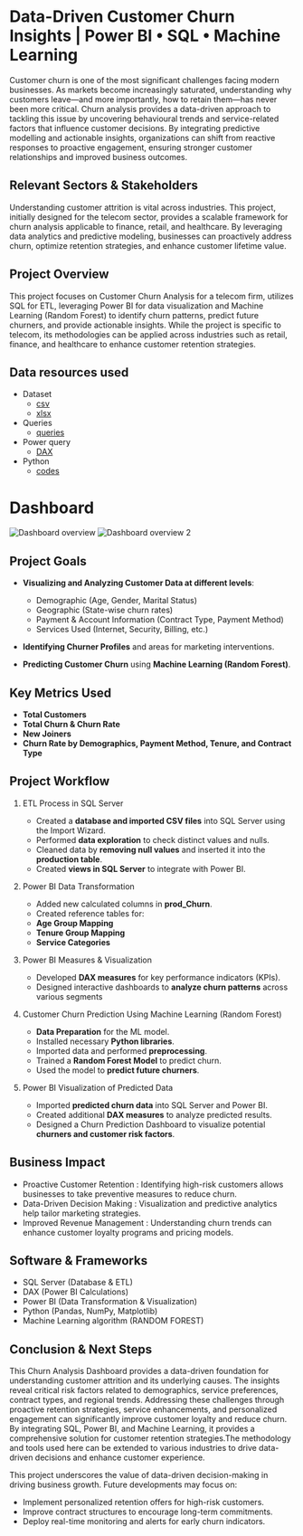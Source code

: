 # Data-Driven Customer Churn Insights | Power BI • SQL • Machine Learning
Customer churn is one of the most significant challenges facing modern businesses. As markets become increasingly saturated, understanding why customers leave—and more importantly, how to retain them—has never been more critical. Churn analysis provides a data-driven approach to tackling this issue by uncovering behavioural trends and service-related factors that influence customer decisions. By integrating predictive modelling and actionable insights, organizations can shift from reactive responses to proactive engagement, ensuring stronger customer relationships and improved business outcomes.

## Relevant Sectors & Stakeholders
Understanding customer attrition is vital across industries. This project, initially designed for the telecom sector, provides a scalable framework for churn analysis applicable to finance, retail, and healthcare. By leveraging data analytics and predictive modeling, businesses can proactively address churn, optimize retention strategies, and enhance customer lifetime value.
 
## Project Overview
This project focuses on Customer Churn Analysis for a telecom firm, utilizes SQL for ETL, leveraging Power BI for data visualization and Machine Learning (Random Forest) to identify churn patterns, predict future churners, and provide actionable insights. While the project is specific to telecom, its methodologies can be applied across industries such as retail, finance, and healthcare to enhance customer retention strategies.
 
## Data resources used
- Dataset
  - <a href="https://github.com/Shakeel-Data/Churn-prediction-Dashboard/blob/main/Customer%20data.csv">csv</a>
  - <a href="https://github.com/Shakeel-Data/Churn-prediction-Dashboard/blob/main/Prediction%20data.xlsx">xlsx</a>
- Queries
  - <a href="https://github.com/Shakeel-Data/Churn-prediction-Dashboard/blob/main/SQL%20queries.docx">queries</a>
- Power query
  - <a href="https://github.com/Shakeel-Data/Churn-prediction-Dashboard/blob/main/Power%20Query%20Transformation%20and%20Measures">DAX</a>
- Python
  - <a href="https://github.com/Shakeel-Data/Churn-prediction-Dashboard/blob/main/Python%20Codes%20for%20Machine%20learning%20-%20Random%20Forest.docx">codes</a>

# Dashboard
![Dashboard overview ](https://github.com/user-attachments/assets/6f467caa-e353-479c-a5b3-85beb3499fa3)
![Dashboard overview 2](https://github.com/user-attachments/assets/8de9bb5e-a779-4fe7-96a3-54215076590e)

## Project Goals
- **Visualizing and Analyzing Customer Data at different levels**:
  -	Demographic (Age, Gender, Marital Status)
  -	Geographic (State-wise churn rates)
  -	Payment & Account Information (Contract Type, Payment Method)
  -	Services Used (Internet, Security, Billing, etc.)

-  **Identifying Churner Profiles** and areas for marketing interventions.
   
-  **Predicting Customer Churn** using **Machine Learning (Random Forest)**.

## Key Metrics Used
   -	**Total Customers**
   -	**Total Churn & Churn Rate**
   -	**New Joiners**
   -	**Churn Rate by Demographics, Payment Method, Tenure, and Contract Type**

## Project Workflow
1. ETL Process in SQL Server
   -	Created a **database and imported CSV files** into SQL Server using the Import Wizard.
   -	Performed **data exploration** to check distinct values and nulls.
   -	Cleaned data by **removing null values** and inserted it into the **production table**.
   -	Created **views in SQL Server** to integrate with Power BI.

2. Power BI Data Transformation
   -  Added new calculated columns in **prod_Churn**.
   -	Created reference tables for:
      -	**Age Group Mapping**
      -	**Tenure Group Mapping**
      -	**Service Categories**

3. Power BI Measures & Visualization
   -	Developed **DAX measures** for key performance indicators (KPIs).
   -	Designed interactive dashboards to **analyze churn patterns** across various segments

4. Customer Churn Prediction Using Machine Learning (Random Forest)
   -	**Data Preparation** for the ML model.
   -	Installed necessary **Python libraries**.
   -	Imported data and performed **preprocessing**.
   -	Trained a **Random Forest Model** to predict churn.
   -	Used the model to **predict future churners**.
  
5. Power BI Visualization of Predicted Data
   -	Imported **predicted churn data** into SQL Server and Power BI.
   -	Created additional **DAX measures** to analyze predicted results.
   -	Designed a Churn Prediction Dashboard to visualize potential **churners and customer risk factors**.

## Business Impact
   -	Proactive Customer Retention : Identifying high-risk customers allows businesses to take preventive measures to reduce churn.
   -	Data-Driven Decision Making  : Visualization and predictive analytics help tailor marketing strategies.
   -	Improved Revenue Management  : Understanding churn trends can enhance customer loyalty programs and pricing models.

## Software & Frameworks
   *	SQL Server (Database & ETL)
   *  DAX (Power BI Calculations)
   *	Power BI (Data Transformation & Visualization)
   *	Python (Pandas, NumPy, Matplotlib) 
   *	Machine Learning algorithm (RANDOM FOREST)

## Conclusion & Next Steps
This Churn Analysis Dashboard provides a data-driven foundation for understanding customer attrition and its underlying causes. The insights reveal critical risk factors related to demographics, service preferences, contract types, and regional trends. Addressing these challenges through proactive retention strategies, service enhancements, and personalized engagement can significantly improve customer loyalty and reduce churn. By integrating SQL, Power BI, and Machine Learning, it provides a comprehensive solution for customer retention strategies.The methodology and tools used here can be extended to various industries to drive data-driven decisions and enhance customer experience.

This project underscores the value of data-driven decision-making in driving business growth. Future developments may focus on:
  -	Implement personalized retention offers for high-risk customers.
  -	Improve contract structures to encourage long-term commitments.
  -	Deploy real-time monitoring and alerts for early churn indicators.






   






